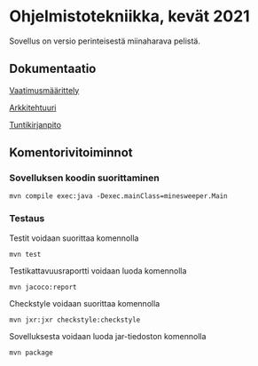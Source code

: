 # Ohjelmistotekniikka, kevät 2021

Sovellus on versio perinteisestä miinaharava pelistä. 

## Dokumentaatio 

[Vaatimusmäärittely](/documentation/maarittelydokumentti.md)

[Arkkitehtuuri](/documentation/arkkitehtuuri.md)

[Tuntikirjanpito](/documentation/tuntikirjanpito.md)



## Komentorivitoiminnot

### Sovelluksen koodin suorittaminen

```
mvn compile exec:java -Dexec.mainClass=minesweeper.Main
```

### Testaus

Testit voidaan suorittaa komennolla

```
mvn test
```

Testikattavuusraportti voidaan luoda komennolla

```
mvn jacoco:report
```

Checkstyle voidaan suorittaa komennolla

```
mvn jxr:jxr checkstyle:checkstyle
```
Sovelluksesta voidaan luoda jar-tiedoston komennolla 

```
mvn package
```